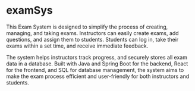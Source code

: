 # examSys
This Exam System is designed to simplify the process of creating, managing, and taking exams. Instructors can easily create exams, add questions, and assign them to students. Students can log in, take their exams within a set time, and receive immediate feedback.

The system helps instructors track progress, and securely stores all exam data in a database. Built with Java and Spring Boot for the backend, React for the frontend, and SQL for database management, the system aims to make the exam process efficient and user-friendly for both instructors and students.
